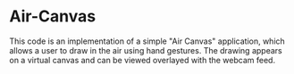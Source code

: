 # Air-Canvas
This code is an implementation of a simple "Air Canvas" application, which allows a user to draw in the air using hand gestures. The drawing appears on a virtual canvas and can be viewed overlayed with the webcam feed.
